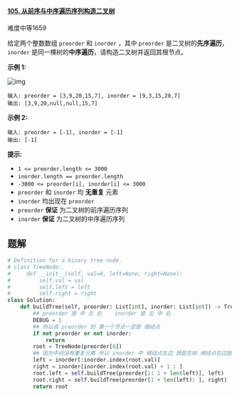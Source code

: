 #### [105. 从前序与中序遍历序列构造二叉树](https://leetcode.cn/problems/construct-binary-tree-from-preorder-and-inorder-traversal/)

难度中等1659

给定两个整数数组 `preorder` 和 `inorder` ，其中 `preorder` 是二叉树的**先序遍历**， `inorder` 是同一棵树的**中序遍历**，请构造二叉树并返回其根节点。

 

**示例 1:**

![img](https://assets.leetcode.com/uploads/2021/02/19/tree.jpg)

```
输入: preorder = [3,9,20,15,7], inorder = [9,3,15,20,7]
输出: [3,9,20,null,null,15,7]
```

**示例 2:**

```
输入: preorder = [-1], inorder = [-1]
输出: [-1]
```

 

**提示:**

- `1 <= preorder.length <= 3000`
- `inorder.length == preorder.length`
- `-3000 <= preorder[i], inorder[i] <= 3000`
- `preorder` 和 `inorder` 均 **无重复** 元素
- `inorder` 均出现在 `preorder`
- `preorder` **保证** 为二叉树的前序遍历序列
- `inorder` **保证** 为二叉树的中序遍历序列





## 题解

~~~python
# Definition for a binary tree node.
# class TreeNode:
#     def __init__(self, val=0, left=None, right=None):
#         self.val = val
#         self.left = left
#         self.right = right
class Solution:
    def buildTree(self, preorder: List[int], inorder: List[int]) -> TreeNode:
        ## preorder 是 中 左 右    inorder 是 左 中 右
        DEBUG = 1
        ## 所以说 preorder 的 第一个节点一定是 根结点
        if not preorder or not inorder:
            return 
        root = TreeNode(preorder[0])
        ## 因为中间没有重复元素 所以 inorder 中 根结点左边 就是左树 根结点右边就是有子树
        left = inorder[:inorder.index(root.val)]
        right = inorder[inorder.index(root.val) + 1 : ]
        root.left = self.buildTree(preorder[1: 1 + len(left)], left)
        root.right = self.buildTree(preorder[1 + len(left): ], right)
        return root
~~~

